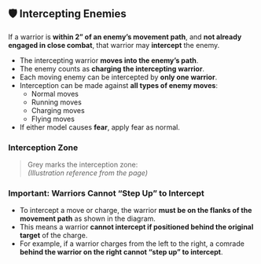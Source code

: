 ## 🛡️ Intercepting Enemies
If a warrior is **within 2” of an enemy’s movement path**, and **not already engaged in close combat**, that warrior may **intercept** the enemy.

- The intercepting warrior **moves into the enemy’s path**.
- The enemy counts as **charging the intercepting warrior**.
- Each moving enemy can be intercepted by **only one warrior**.
- Interception can be made against **all types of enemy moves**:
    - Normal moves
    - Running moves
    - Charging moves
    - Flying moves
- If either model causes **fear**, apply fear as normal.
### Interception Zone

> Grey marks the interception zone:  
> _(Illustration reference from the page)_
### Important: Warriors Cannot “Step Up” to Intercept

- To intercept a move or charge, the warrior **must be on the flanks of the movement path** as shown in the diagram.
- This means a warrior **cannot intercept if positioned behind the original target** of the charge.
- For example, if a warrior charges from the left to the right, a comrade **behind the warrior on the right cannot “step up” to intercept**.
